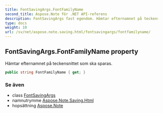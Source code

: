 ```yaml
---
title: FontSavingArgs.FontFamilyName
second_title: Aspose.Note för .NET API-referens
description: FontSavingArgs fast egendom. Hämtar efternamnet på teckensnittet som ska sparas.
type: docs
weight: 10
url: /sv/net/aspose.note.saving.html/fontsavingargs/fontfamilyname/
---
```

## FontSavingArgs.FontFamilyName property

Hämtar efternamnet på teckensnittet som ska sparas.

```csharp
public string FontFamilyName { get; }
```

### Se även

* class [FontSavingArgs](../)
* namnutrymme [Aspose.Note.Saving.Html](../../fontsavingargs/)
* hopsättning [Aspose.Note](../../../)



